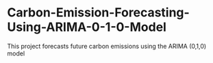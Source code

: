 # Carbon-Emission-Forecasting-Using-ARIMA-0-1-0-Model
This project forecasts future carbon emissions using the ARIMA (0,1,0) model
